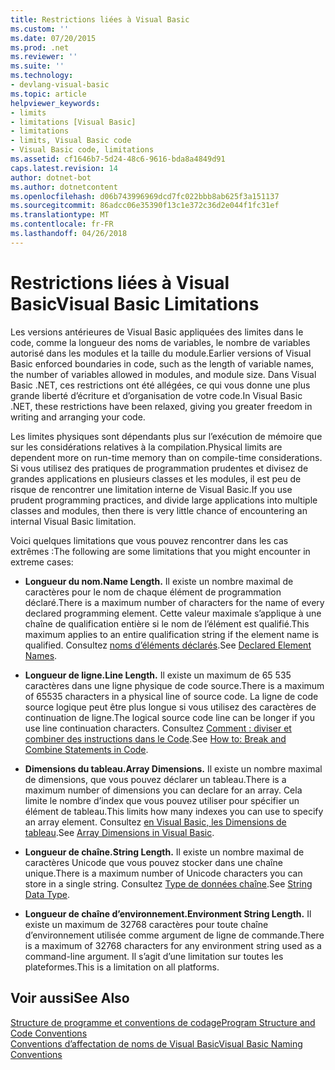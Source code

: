 ```yaml
---
title: Restrictions liées à Visual Basic
ms.custom: ''
ms.date: 07/20/2015
ms.prod: .net
ms.reviewer: ''
ms.suite: ''
ms.technology:
- devlang-visual-basic
ms.topic: article
helpviewer_keywords:
- limits
- limitations [Visual Basic]
- limitations
- limits, Visual Basic code
- Visual Basic code, limitations
ms.assetid: cf1646b7-5d24-48c6-9616-bda8a4849d91
caps.latest.revision: 14
author: dotnet-bot
ms.author: dotnetcontent
ms.openlocfilehash: d06b743996969dcd7fc022bbb8ab625f3a151137
ms.sourcegitcommit: 86adcc06e35390f13c1e372c36d2e044f1fc31ef
ms.translationtype: MT
ms.contentlocale: fr-FR
ms.lasthandoff: 04/26/2018
---
```

# <a name="visual-basic-limitations"></a><span data-ttu-id="db56a-102">Restrictions liées à Visual Basic</span><span class="sxs-lookup"><span data-stu-id="db56a-102">Visual Basic Limitations</span></span>
<span data-ttu-id="db56a-103">Les versions antérieures de Visual Basic appliquées des limites dans le code, comme la longueur des noms de variables, le nombre de variables autorisé dans les modules et la taille du module.</span><span class="sxs-lookup"><span data-stu-id="db56a-103">Earlier versions of Visual Basic enforced boundaries in code, such as the length of variable names, the number of variables allowed in modules, and module size.</span></span> <span data-ttu-id="db56a-104">Dans Visual Basic .NET, ces restrictions ont été allégées, ce qui vous donne une plus grande liberté d’écriture et d’organisation de votre code.</span><span class="sxs-lookup"><span data-stu-id="db56a-104">In Visual Basic .NET, these restrictions have been relaxed, giving you greater freedom in writing and arranging your code.</span></span>  
  
 <span data-ttu-id="db56a-105">Les limites physiques sont dépendants plus sur l’exécution de mémoire que sur les considérations relatives à la compilation.</span><span class="sxs-lookup"><span data-stu-id="db56a-105">Physical limits are dependent more on run-time memory than on compile-time considerations.</span></span> <span data-ttu-id="db56a-106">Si vous utilisez des pratiques de programmation prudentes et divisez de grandes applications en plusieurs classes et les modules, il est peu de risque de rencontrer une limitation interne de Visual Basic.</span><span class="sxs-lookup"><span data-stu-id="db56a-106">If you use prudent programming practices, and divide large applications into multiple classes and modules, then there is very little chance of encountering an internal Visual Basic limitation.</span></span>  
  
 <span data-ttu-id="db56a-107">Voici quelques limitations que vous pouvez rencontrer dans les cas extrêmes :</span><span class="sxs-lookup"><span data-stu-id="db56a-107">The following are some limitations that you might encounter in extreme cases:</span></span>  
  
-   <span data-ttu-id="db56a-108">**Longueur du nom.**</span><span class="sxs-lookup"><span data-stu-id="db56a-108">**Name Length.**</span></span> <span data-ttu-id="db56a-109">Il existe un nombre maximal de caractères pour le nom de chaque élément de programmation déclaré.</span><span class="sxs-lookup"><span data-stu-id="db56a-109">There is a maximum number of characters for the name of every declared programming element.</span></span> <span data-ttu-id="db56a-110">Cette valeur maximale s’applique à une chaîne de qualification entière si le nom de l’élément est qualifié.</span><span class="sxs-lookup"><span data-stu-id="db56a-110">This maximum applies to an entire qualification string if the element name is qualified.</span></span> <span data-ttu-id="db56a-111">Consultez [noms d’éléments déclarés](../../../visual-basic/programming-guide/language-features/declared-elements/declared-element-names.md).</span><span class="sxs-lookup"><span data-stu-id="db56a-111">See [Declared Element Names](../../../visual-basic/programming-guide/language-features/declared-elements/declared-element-names.md).</span></span>  
  
-   <span data-ttu-id="db56a-112">**Longueur de ligne.**</span><span class="sxs-lookup"><span data-stu-id="db56a-112">**Line Length.**</span></span> <span data-ttu-id="db56a-113">Il existe un maximum de 65 535 caractères dans une ligne physique de code source.</span><span class="sxs-lookup"><span data-stu-id="db56a-113">There is a maximum of 65535 characters in a physical line of source code.</span></span> <span data-ttu-id="db56a-114">La ligne de code source logique peut être plus longue si vous utilisez des caractères de continuation de ligne.</span><span class="sxs-lookup"><span data-stu-id="db56a-114">The logical source code line can be longer if you use line continuation characters.</span></span> <span data-ttu-id="db56a-115">Consultez [Comment : diviser et combiner des instructions dans le Code](../../../visual-basic/programming-guide/program-structure/how-to-break-and-combine-statements-in-code.md).</span><span class="sxs-lookup"><span data-stu-id="db56a-115">See [How to: Break and Combine Statements in Code](../../../visual-basic/programming-guide/program-structure/how-to-break-and-combine-statements-in-code.md).</span></span>  
  
-   <span data-ttu-id="db56a-116">**Dimensions du tableau.**</span><span class="sxs-lookup"><span data-stu-id="db56a-116">**Array Dimensions.**</span></span> <span data-ttu-id="db56a-117">Il existe un nombre maximal de dimensions, que vous pouvez déclarer un tableau.</span><span class="sxs-lookup"><span data-stu-id="db56a-117">There is a maximum number of dimensions you can declare for an array.</span></span> <span data-ttu-id="db56a-118">Cela limite le nombre d’index que vous pouvez utiliser pour spécifier un élément de tableau.</span><span class="sxs-lookup"><span data-stu-id="db56a-118">This limits how many indexes you can use to specify an array element.</span></span> <span data-ttu-id="db56a-119">Consultez [en Visual Basic, les Dimensions de tableau](../../../visual-basic/programming-guide/language-features/arrays/array-dimensions.md).</span><span class="sxs-lookup"><span data-stu-id="db56a-119">See [Array Dimensions in Visual Basic](../../../visual-basic/programming-guide/language-features/arrays/array-dimensions.md).</span></span>  
  
-   <span data-ttu-id="db56a-120">**Longueur de chaîne.**</span><span class="sxs-lookup"><span data-stu-id="db56a-120">**String Length.**</span></span> <span data-ttu-id="db56a-121">Il existe un nombre maximal de caractères Unicode que vous pouvez stocker dans une chaîne unique.</span><span class="sxs-lookup"><span data-stu-id="db56a-121">There is a maximum number of Unicode characters you can store in a single string.</span></span> <span data-ttu-id="db56a-122">Consultez [Type de données chaîne](../../../visual-basic/language-reference/data-types/string-data-type.md).</span><span class="sxs-lookup"><span data-stu-id="db56a-122">See [String Data Type](../../../visual-basic/language-reference/data-types/string-data-type.md).</span></span>  
  
-   <span data-ttu-id="db56a-123">**Longueur de chaîne d’environnement.**</span><span class="sxs-lookup"><span data-stu-id="db56a-123">**Environment String Length.**</span></span> <span data-ttu-id="db56a-124">Il existe un maximum de 32768 caractères pour toute chaîne d’environnement utilisée comme argument de ligne de commande.</span><span class="sxs-lookup"><span data-stu-id="db56a-124">There is a maximum of 32768 characters for any environment string used as a command-line argument.</span></span> <span data-ttu-id="db56a-125">Il s’agit d’une limitation sur toutes les plateformes.</span><span class="sxs-lookup"><span data-stu-id="db56a-125">This is a limitation on all platforms.</span></span>  
  
## <a name="see-also"></a><span data-ttu-id="db56a-126">Voir aussi</span><span class="sxs-lookup"><span data-stu-id="db56a-126">See Also</span></span>  
 [<span data-ttu-id="db56a-127">Structure de programme et conventions de codage</span><span class="sxs-lookup"><span data-stu-id="db56a-127">Program Structure and Code Conventions</span></span>](../../../visual-basic/programming-guide/program-structure/program-structure-and-code-conventions.md)  
 [<span data-ttu-id="db56a-128">Conventions d’affectation de noms de Visual Basic</span><span class="sxs-lookup"><span data-stu-id="db56a-128">Visual Basic Naming Conventions</span></span>](../../../visual-basic/programming-guide/program-structure/naming-conventions.md)
